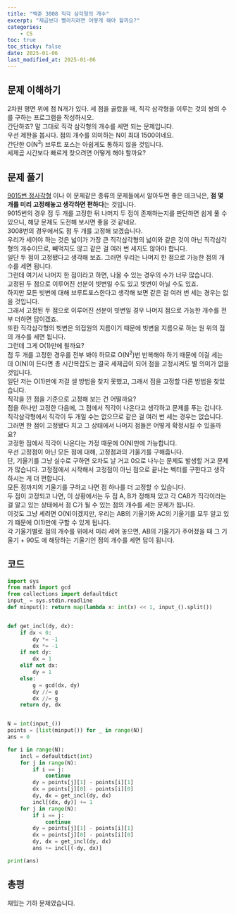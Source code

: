 ```yaml
---
title: "백준 3008 직각 삼각형의 개수"
excerpt: "제곱보다 빨라지려면 어떻게 해야 할까요?"
categories:
    - CS
toc: true
toc_sticky: false
date: 2025-01-06
last_modified_at: 2025-01-06
---
```

## 문제 이해하기
2차원 평면 위에 점 N개가 있다. 세 점을 골랐을 때, 직각 삼각형을 이루는 것의 쌍의 수를 구하는 프로그램을 작성하시오.  
간단하죠? 말 그대로 직각 삼각형의 개수를 세면 되는 문제입니다.  
우선 제한을 봅시다. 점의 개수를 의미하는 N이 최대 1500이네요.  
간단한 O(N<sup>3</sup>) 브루트 포스는 아쉽게도 통하지 않을 것입니다.  
세제곱 시간보다 빠르게 찾으려면 어떻게 해야 할까요?

## 문제 풀기
[9015번 정사각형](<https://www.acmicpc.net/problem/9015>) 이나 이 문제같은 종류의 문제들에서 알아두면 좋은 테크닉은, **점 몇 개를 미리 고정해놓고 생각하면 편하다**는 것입니다.  
9015번의 경우 점 두 개를 고정한 뒤 나머지 두 점이 존재하는지를 판단하면 쉽게 풀 수 있으니, 해당 문제도 도전해 보시면 좋을 것 같네요.  
3008번의 경우에서도 점 두 개를 고정해 보겠습니다.  
우리가 세어야 하는 것은 넓이가 가장 큰 직각삼각형의 넓이와 같은 것이 아닌 직각삼각형의 개수이므로, 빼먹지도 않고 같은 걸 여러 번 세지도 않아야 합니다.  
일단 두 점이 고정됐다고 생각해 보죠. 그러면 우리는 나머지 한 점으로 가능한 점의 개수를 세면 됩니다.  
그런데 여기서 나머지 한 점이라고 하면, 나올 수 있는 경우의 수가 너무 많습니다.  
고정된 두 점으로 이루어진 선분이 빗변일 수도 있고 빗변이 아닐 수도 있죠.  
하지만 모든 빗변에 대해 브루트포스한다고 생각해 보면 같은 걸 여러 번 세는 경우는 없을 것입니다.  
그래서 고정된 두 점으로 이루어진 선분이 빗변일 경우 나머지 점으로 가능한 개수를 전부 더하면 답이겠죠.  
또한 직각삼각형의 빗변은 외접원의 지름이기 때문에 빗변을 지름으로 하는 원 위의 점의 개수를 세면 됩니다.  
그런데 그게 O(1)만에 될까요?  
점 두 개를 고정한 경우를 전부 봐야 하므로 O(N<sup>2</sup>)번 반복해야 하기 때문에 이걸 세는 데 O(N)이 든다면 총 시간복잡도는 결국 세제곱이 되어 점을 고정시켜도 별 의미가 없을 것입니다.  
일단 저는 O(1)만에 저걸 셀 방법을 찾지 못했고, 그래서 점을 고정할 다른 방법을 찾았습니다.  
직각을 낀 점을 기준으로 고정해 보는 건 어떨까요?  
점을 하나만 고정한 다음에, 그 점에서 직각이 나온다고 생각하고 문제를 푸는 겁니다.  
직각삼각형에서 직각이 두 개일 수는 없으므로 같은 걸 여러 번 세는 경우는 없습니다.  
그러면 한 점이 고정됐다 치고 그 상태에서 나머지 점들은 어떻게 확정시킬 수 있을까요?  
고정한 점에서 직각이 나온다는 가정 때문에 O(N)만에 가능합니다.  
우선 고정점이 아닌 모든 점에 대해, 고정점과의 기울기를 구해줍니다.  
단, 기울기를 그냥 실수로 구하면 오차도 날 거고 0으로 나누는 문제도 발생할 거고 문제가 많습니다. 고정점에서 시작해서 고정점이 아닌 점으로 끝나는 벡터를 구한다고 생각하시는 게 더 편합니다.  
모든 점까지의 기울기를 구하고 나면 점 하나를 더 고정할 수 있습니다.  
두 점이 고정되고 나면, 이 상황에서는 두 점 A, B가 정해져 있고 각 CAB가 직각이라는 걸 알고 있는 상태에서 점 C가 될 수 있는 점의 개수를 세는 문제가 됩니다.  
이것도 그냥 세려면 O(N)이겠지만, 우리는 AB의 기울기와 AC의 기울기를 모두 알고 있기 떄문에 O(1)만에 구할 수 있게 됩니다.  
각 기울기별로 점의 개수를 위에서 미리 세어 놓으면, AB의 기울기가 주어졌을 때 그 기울기 + 90도 에 해당하는 기울기인 점의 개수를 세면 답이 됩니다.  

## 코드
```py
import sys
from math import gcd
from collections import defaultdict
input_ = sys.stdin.readline
def minput(): return map(lambda x: int(x) << 1, input_().split())


def get_incl(dy, dx):
    if dx < 0:
        dy *= -1
        dx *= -1
    if not dy:
        dx = 1
    elif not dx:
        dy = 1
    else:
        g = gcd(dx, dy)
        dy //= g
        dx //= g
    return dy, dx


N = int(input_())
points = [list(minput()) for _ in range(N)]
ans = 0

for i in range(N):
    incl = defaultdict(int)
    for j in range(N):
        if i == j:
            continue
        dy = points[j][1] - points[i][1]
        dx = points[j][0] - points[i][0]
        dy, dx = get_incl(dy, dx)
        incl[(dx, dy)] += 1
    for j in range(N):
        if i == j:
            continue
        dy = points[j][1] - points[i][1]
        dx = points[j][0] - points[i][0]
        dy, dx = get_incl(dy, dx)
        ans += incl[(-dy, dx)]

print(ans)
```

## 총평
재밌는 기하 문제였습니다.

